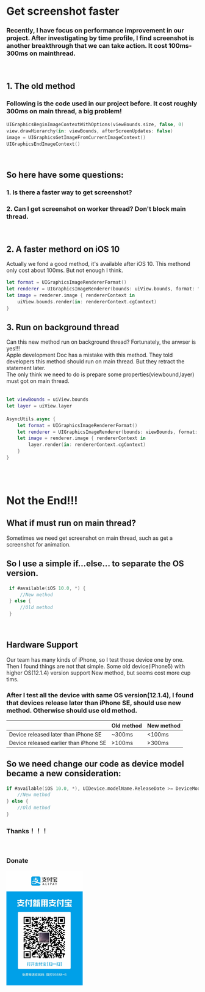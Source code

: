 # **Get screenshot faster**

### Recently, I have focus on performance improvement in our project. After investigating by time profile, I find screenshot is another breakthrough that we can take action. It cost **100ms-300ms** on mainthread. 
<br/>

## **1. The old method**
### Following is the code used in our project before. It cost roughly 300ms on main thread, a big problem!
```Swift
UIGraphicsBeginImageContextWithOptions(viewBounds.size, false, 0)
view.drawHierarchy(in: viewBounds, afterScreenUpdates: false)
image = UIGraphicsGetImageFromCurrentImageContext()
UIGraphicsEndImageContext()
```
<br/>

## **So here have some questions:**

### 1. Is there a faster way to get screenshot?
### 2. Can I get screenshot on worker thread? Don't block main thread.
<br/>

## **2. A faster methord on iOS 10**
Actually we fond a good method, it's available after iOS 10. This methond only cost about 100ms. But not enough I think.

```Swift
let format = UIGraphicsImageRendererFormat()
let renderer = UIGraphicsImageRenderer(bounds: uiView.bounds, format: format)
let image = renderer.image { rendererContext in
    uiView.bounds.render(in: rendererContext.cgContext)
}
```

## **3. Run on background thread**
Can this new method run on background thread? Fortunately, the anwser is yes!!!<br/>
Apple development Doc has a mistake with this method. They told developers this method should run on main thread. But they retract the statement later.<br/>
The only think we need to do is prepare some properties(viewbound,layer) must got on main thread. 

```Swift

let viewBounds = uiView.bounds
let layer = uiView.layer

AsyncUtils.async {
    let format = UIGraphicsImageRendererFormat()
    let renderer = UIGraphicsImageRenderer(bounds: viewBounds, format: format)
    let image = renderer.image { rendererContext in
        layer.render(in: rendererContext.cgContext)
    }
}
```

<br/><br>
# **Not the End!!!**

## **What if must run on main thread?**
Sometimes we need get screenshot on main thread, such as get a screenshot for animation.
## So I use a simple if...else... to separate the OS version.

```Swift
 if #available(iOS 10.0, *) {
     //New method
 } else {
     //Old method
 }
 ```
<br/>

## **Hardware Support**
Our team has many kinds of iPhone, so I test those device one by one.<br/>
Then I found things are not that simple. Some old device(iPhone5) with higher OS(12.1.4) version support New method, but seems cost more cup tims. 
### After I test all the device with same OS version(12.1.4), I found that devices release later than iPhone SE, should use new method. Otherwise should use old method.

|  | Old method | New method |
| ------ | ------ | ------ |
| Device released later than iPhone SE | ~300ms | <100ms |
| Device released earlier than iPhone SE | >100ms | >300ms |


## So we need change our code as device model became a new consideration:

```Swift
if #available(iOS 10.0, *), UIDevice.modelName.ReleaseDate >= DeviceModel.iPhoneSE {
    //New method
} else {
    //Old method
}
```

### Thanks！！！
<br/>

### Donate

<img src="../Picture/AliPay.jpeg" width="200">